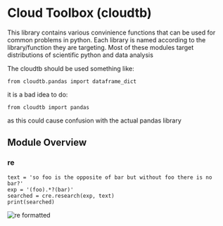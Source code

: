 # Cloud Toolbox (cloudtb)

This library contains various convinience functions that can be used for common problems in python.
Each library is named according to the library/function they are targeting. Most of these
modules target distributions of scientific python and data analysis

The cloudtb should be used something like:
```
from cloudtb.pandas import dataframe_dict
```

it is a bad idea to do:
```
from cloudtb import pandas
```
as this could cause confusion with the actual pandas library


## Module Overview

### re
```
text = 'so foo is the opposite of bar but without foo there is no bar?'
exp = '(foo).*?(bar)'
searched = cre.research(exp, text)
print(searched)
```
![re formatted](http://i.imgur.com/8baPoCY.png)

